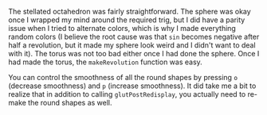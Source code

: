 The stellated octahedron was fairly straightforward. The sphere was okay once I wrapped my mind around the required trig, but I did have a parity issue when I tried to alternate colors, which is why I made everything random colors (I believe the root cause was that `sin` becomes negative after half a revolution, but it made my sphere look weird and I didn't want to deal with it). The torus was not too bad either once I had done the sphere. Once I had made the torus, the `makeRevolution` function was easy.

You can control the smoothness of all the round shapes by pressing `o` (decrease smoothness) and `p` (increase smoothness). It did take me a bit to realize that in addition to calling `glutPostRedisplay`, you actually need to re-make the round shapes as well.
